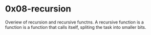# 0x08-recursion
Overiew of recursion and recursive functns. A recursive function is a function is a function that calls itself, spliting the task into smaller bits.
